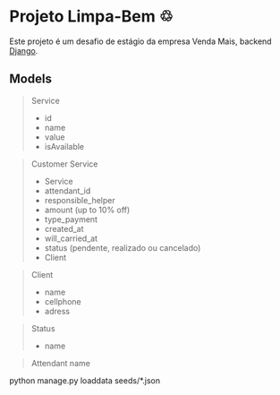 # Projeto Limpa-Bem ♲ 

Este projeto é um desafio de estágio da empresa Venda Mais, backend [Django](https://www.djangoproject.com/).


## Models
  > Service 
  > - id
  > - name
  > - value
  > - isAvailable

> Customer Service
>  - Service
>  - attendant_id
>  - responsible_helper
>  - amount (up to 10% off)
>  - type_payment
>  - created_at
>  - will_carried_at
>  - status (pendente, realizado ou cancelado)
>  - Client

> Client
> - name
> - cellphone
> - adress

> Status
> - name

> Attendant
> name


python manage.py loaddata seeds/*.json




